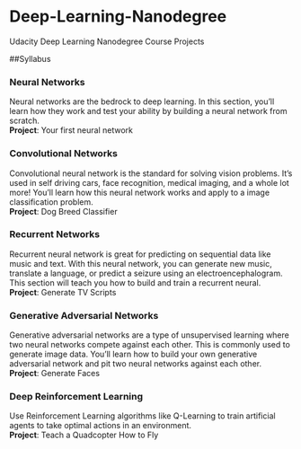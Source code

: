 # Deep-Learning-Nanodegree
Udacity Deep Learning Nanodegree Course Projects

##Syllabus

### Neural Networks
Neural networks are the bedrock to deep learning. In this section, you’ll learn how they work and test your ability by building a neural network from scratch.  
**Project**: Your first neural network

### Convolutional Networks
Convolutional neural network is the standard for solving vision problems. It’s used in self driving cars, face recognition, medical imaging, and a whole lot more! You’ll learn how this neural network works and apply to a image classification problem.  
**Project**: Dog Breed Classifier

### Recurrent Networks
Recurrent neural network is great for predicting on sequential data like music and text. With this neural network, you can generate new music, translate a language, or predict a seizure using an electroencephalogram. This section will teach you how to build and train a recurrent neural.  
**Project**: Generate TV Scripts

### Generative Adversarial Networks
Generative adversarial networks are a type of unsupervised learning where two neural networks compete against each other. This is commonly used to generate image data. You’ll learn how to build your own generative adversarial network and pit two neural networks against each other.  
**Project**: Generate Faces

### Deep Reinforcement Learning
Use Reinforcement Learning algorithms like Q-Learning to train artificial agents to take optimal actions in an environment.  
**Project**: Teach a Quadcopter How to Fly
